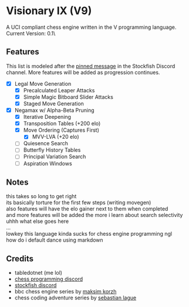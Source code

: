 # Visionary IX (V9)

A UCI compliant chess engine written in the V programming language.\
Current Version: 0.1\

## Features
This list is modeled after the [pinned message](https://discord.com/channels/435943710472011776/882956631514689597/1256706716515565638) in the Stockfish Discord channel. More features will be added as progression continues.
- [x] Legal Move Generation
    - [x] Precalculated Leaper Attacks
    - [x] Simple Magic Bitboard Slider Attacks
    - [x] Staged Move Generation
- [x] Negamax w/ Alpha-Beta Pruning
    - [x] Iterative Deepening
    - [x] Transposition Tables (+200 elo)
    - [x] Move Ordering (Captures First) 
        - [x] MVV-LVA (+20 elo)
    - [ ] Quiesence Search
    - [ ] Butterfly History Tables
    - [ ] Principal Variation Search
    - [ ] Aspiration Windows

## Notes
this takes so long to get right\
its basically torture for the first few steps (writing movegen)\
also features will have the elo gainer next to them when completed\
and more features will be added the more i learn about search selectivity\
uhhh what else goes here\
...\
lowkey this language kinda sucks for chess engine programming ngl\
how do i default dance using markdown
## Credits
- tabledotnet (me lol)
- [chess programming discord](https://discord.com/invite/F6W6mMsTGN)
- [stockfish discord](https://discord.gg/GWDRS3kU6R)
- bbc chess engine series by [maksim korzh](https://github.com/maksimkorzh/bbc)
- chess coding adventure series by [sebastian lague](https://github.com/seblague/chess-coding-adventure)
